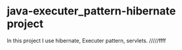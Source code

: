 # java-executer_pattern-hibernate project
In this project I use hibernate, Executer pattern, servlets. /////ffff
